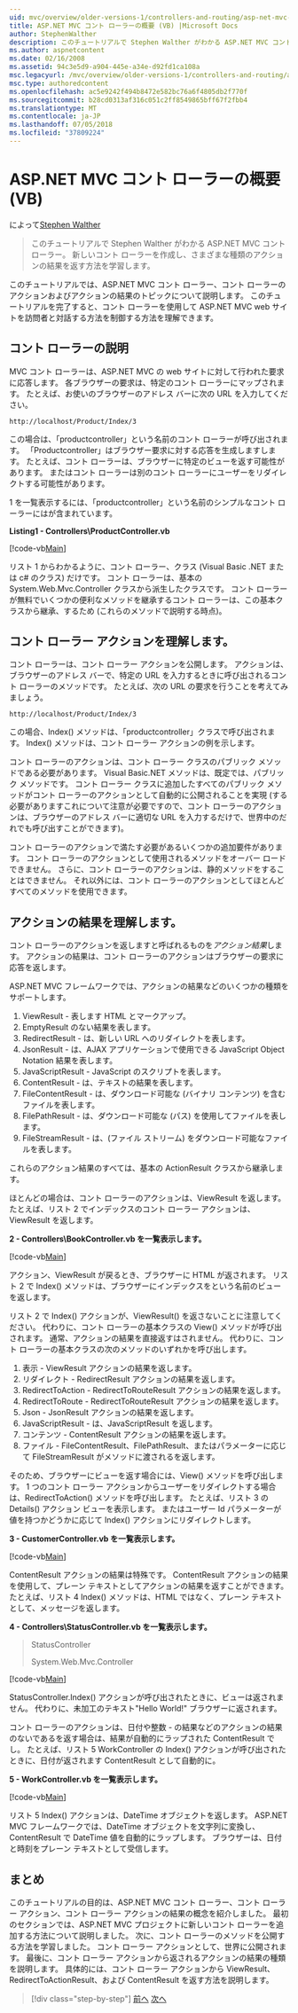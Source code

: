 ```yaml
---
uid: mvc/overview/older-versions-1/controllers-and-routing/asp-net-mvc-controller-overview-vb
title: ASP.NET MVC コント ローラーの概要 (VB) |Microsoft Docs
author: StephenWalther
description: このチュートリアルで Stephen Walther がわかる ASP.NET MVC コント ローラー。 新しいコント ローラーを作成し、さまざまな種類のアクション res を返す方法を学習します.
ms.author: aspnetcontent
ms.date: 02/16/2008
ms.assetid: 94c3e5d9-a904-445e-a34e-d92fd1ca108a
msc.legacyurl: /mvc/overview/older-versions-1/controllers-and-routing/asp-net-mvc-controller-overview-vb
msc.type: authoredcontent
ms.openlocfilehash: ac5e9242f494b8472e582bc76a6f4805db2f770f
ms.sourcegitcommit: b28cd0313af316c051c2ff8549865bff67f2fbb4
ms.translationtype: MT
ms.contentlocale: ja-JP
ms.lasthandoff: 07/05/2018
ms.locfileid: "37809224"
---
```

<a name="aspnet-mvc-controller-overview-vb"></a>ASP.NET MVC コント ローラーの概要 (VB)
====================
によって[Stephen Walther](https://github.com/StephenWalther)

> このチュートリアルで Stephen Walther がわかる ASP.NET MVC コント ローラー。 新しいコント ローラーを作成し、さまざまな種類のアクションの結果を返す方法を学習します。


このチュートリアルでは、ASP.NET MVC コント ローラー、コント ローラーのアクションおよびアクションの結果のトピックについて説明します。 このチュートリアルを完了すると、コント ローラーを使用して ASP.NET MVC web サイトを訪問者と対話する方法を制御する方法を理解できます。

## <a name="understanding-controllers"></a>コント ローラーの説明

MVC コント ローラーは、ASP.NET MVC の web サイトに対して行われた要求に応答します。 各ブラウザーの要求は、特定のコント ローラーにマップされます。 たとえば、お使いのブラウザーのアドレス バーに次の URL を入力してください。

`http://localhost/Product/Index/3`

この場合は、「productcontroller」という名前のコント ローラーが呼び出されます。 「Productcontroller」はブラウザー要求に対する応答を生成しますします。 たとえば、コント ローラーは、ブラウザーに特定のビューを返す可能性があります。 またはコント ローラーは別のコント ローラーにユーザーをリダイレクトする可能性があります。

1 を一覧表示するには、「productcontroller」という名前のシンプルなコント ローラーにはが含まれています。

**Listing1 - Controllers\ProductController.vb**

[!code-vb[Main](asp-net-mvc-controller-overview-vb/samples/sample1.vb)]

リスト 1 からわかるように、コント ローラー、クラス (Visual Basic .NET または c# のクラス) だけです。 コント ローラーは、基本の System.Web.Mvc.Controller クラスから派生したクラスです。 コント ローラーが無料でいくつかの便利なメソッドを継承するコント ローラーは、この基本クラスから継承、するため (これらのメソッドで説明する時点)。

## <a name="understanding-controller-actions"></a>コント ローラー アクションを理解します。

コント ローラーは、コント ローラー アクションを公開します。 アクションは、ブラウザーのアドレス バーで、特定の URL を入力するときに呼び出されるコント ローラーのメソッドです。 たとえば、次の URL の要求を行うことを考えてみましょう。

`http://localhost/Product/Index/3`

この場合、Index() メソッドは、「productcontroller」クラスで呼び出されます。 Index() メソッドは、コント ローラー アクションの例を示します。

コント ローラーのアクションは、コント ローラー クラスのパブリック メソッドである必要があります。 Visual Basic.NET メソッドは、既定では、パブリック メソッドです。 コント ローラー クラスに追加したすべてのパブリック メソッドがコント ローラーのアクションとして自動的に公開されることを実現 (する必要がありますこれについて注意が必要ですので、コント ローラーのアクションは、ブラウザーのアドレス バーに適切な URL を入力するだけで、世界中のだれでも呼び出すことができます)。

コント ローラーのアクションで満たす必要があるいくつかの追加要件があります。 コント ローラーのアクションとして使用されるメソッドをオーバー ロードできません。 さらに、コント ローラーのアクションは、静的メソッドをすることはできません。 それ以外には、コント ローラーのアクションとしてほとんどすべてのメソッドを使用できます。

## <a name="understanding-action-results"></a>アクションの結果を理解します。

コント ローラーのアクションを返しますと呼ばれるものを*アクション結果*します。 アクションの結果は、コント ローラーのアクションはブラウザーの要求に応答を返します。

ASP.NET MVC フレームワークでは、アクションの結果などのいくつかの種類をサポートします。

1. ViewResult - 表します HTML とマークアップ。
2. EmptyResult のない結果を表します。
3. RedirectResult - は、新しい URL へのリダイレクトを表します。
4. JsonResult - は、AJAX アプリケーションで使用できる JavaScript Object Notation 結果を表します。
5. JavaScriptResult - JavaScript のスクリプトを表します。
6. ContentResult - は、テキストの結果を表します。
7. FileContentResult - は、ダウンロード可能な (バイナリ コンテンツ) を含むファイルを表します。
8. FilePathResult - は、ダウンロード可能な (パス) を使用してファイルを表します。
9. FileStreamResult - は、(ファイル ストリーム) をダウンロード可能なファイルを表します。

これらのアクション結果のすべては、基本の ActionResult クラスから継承します。

ほとんどの場合は、コント ローラーのアクションは、ViewResult を返します。 たとえば、リスト 2 でインデックスのコント ローラー アクションは、ViewResult を返します。

**2 - Controllers\BookController.vb を一覧表示します。**

[!code-vb[Main](asp-net-mvc-controller-overview-vb/samples/sample2.vb)]

アクション、ViewResult が戻るとき、ブラウザーに HTML が返されます。 リスト 2 で Index() メソッドは、ブラウザーにインデックスをという名前のビューを返します。

リスト 2 で Index() アクションが、ViewResult() を返さないことに注意してください。 代わりに、コント ローラーの基本クラスの View() メソッドが呼び出されます。 通常、アクションの結果を直接返すはされません。 代わりに、コント ローラーの基本クラスの次のメソッドのいずれかを呼び出します。

1. 表示 - ViewResult アクションの結果を返します。
2. リダイレクト - RedirectResult アクションの結果を返します。
3. RedirectToAction - RedirectToRouteResult アクションの結果を返します。
4. RedirectToRoute - RedirectToRouteResult アクションの結果を返します。
5. Json - JsonResult アクションの結果を返します。
6. JavaScriptResult - は、JavaScriptResult を返します。
7. コンテンツ - ContentResult アクションの結果を返します。
8. ファイル - FileContentResult、FilePathResult、またはパラメーターに応じて FileStreamResult がメソッドに渡されるを返します。

そのため、ブラウザーにビューを返す場合には、View() メソッドを呼び出します。 1 つのコント ローラー アクションからユーザーをリダイレクトする場合は、RedirectToAction() メソッドを呼び出します。 たとえば、リスト 3 の Details() アクション ビューを表示します。 またはユーザー Id パラメーターが値を持つかどうかに応じて Index() アクションにリダイレクトします。

**3 - CustomerController.vb を一覧表示します。**

[!code-vb[Main](asp-net-mvc-controller-overview-vb/samples/sample3.vb)]

ContentResult アクションの結果は特殊です。 ContentResult アクションの結果を使用して、プレーン テキストとしてアクションの結果を返すことができます。 たとえば、リスト 4 Index() メソッドは、HTML ではなく、プレーン テキストとして、メッセージを返します。

**4 - Controllers\StatusController.vb を一覧表示します。**

> StatusController
> 
> 
> System.Web.Mvc.Controller


[!code-vb[Main](asp-net-mvc-controller-overview-vb/samples/sample4.vb)]

StatusController.Index() アクションが呼び出されたときに、ビューは返されません。 代わりに、未加工のテキスト"Hello World!" ブラウザーに返されます。

コント ローラーのアクションは、日付や整数 - の結果などのアクションの結果のないであるを返す場合は、結果が自動的にラップされた ContentResult でし。 たとえば、リスト 5 WorkController の Index() アクションが呼び出されたときに、日付が返されます ContentResult として自動的に。

**5 - WorkController.vb を一覧表示します。**

[!code-vb[Main](asp-net-mvc-controller-overview-vb/samples/sample5.vb)]

リスト 5 Index() アクションは、DateTime オブジェクトを返します。 ASP.NET MVC フレームワークでは、DateTime オブジェクトを文字列に変換し、ContentResult で DateTime 値を自動的にラップします。 ブラウザーは、日付と時刻をプレーン テキストとして受信します。

## <a name="summary"></a>まとめ

このチュートリアルの目的は、ASP.NET MVC コント ローラー、コント ローラー アクション、コント ローラー アクションの結果の概念を紹介しました。 最初のセクションでは、ASP.NET MVC プロジェクトに新しいコント ローラーを追加する方法について説明しました。 次に、コント ローラーのメソッドを公開する方法を学習しました。 コント ローラー アクションとして、世界に公開されます。 最後に、コント ローラー アクションから返されるアクションの結果の種類を説明します。 具体的には、コント ローラー アクションから ViewResult、RedirectToActionResult、および ContentResult を返す方法を説明します。

> [!div class="step-by-step"]
> [前へ](creating-a-custom-route-constraint-cs.md)
> [次へ](creating-custom-routes-vb.md)

